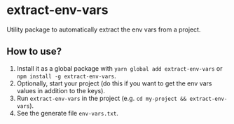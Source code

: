 # extract-env-vars
Utility package to automatically extract the env vars from a project.

## How to use?
1. Install it as a global package with `yarn global add extract-env-vars` or `npm install -g extract-env-vars`.
2. Optionally, start your project (do this if you want to get the env vars values in addition to the keys).
3. Run `extract-env-vars` in the project (e.g. `cd my-project && extract-env-vars`).
4. See the generate file `env-vars.txt`.
